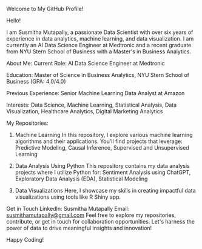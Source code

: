 Welcome to My GitHub Profile!

Hello! 

I am Susmitha Mutapally, a passionate Data Scientist with over six years of experience in data analytics, machine learning, and data visualization. I am currently an AI Data Science Engineer at Medtronic and a recent graduate from NYU Stern School of Business with a Master's in Business Analytics.

About Me:
Current Role: AI Data Science Engineer at Medtronic

Education: Master of Science in Business Analytics, NYU Stern School of Business (GPA: 4.0/4.0)

Previous Experience: Senior Machine Learning Data Analyst at Amazon

Interests: Data Science, Machine Learning, Statistical Analysis, Data Visualization, Healthcare Analytics, Digital Marketing Analytics

My Repositories:
1. Machine Learning
In this repository, I explore various machine learning algorithms and their applications. You'll find projects that leverage:
Predictive Modeling,
Causal Inference,
Supervised and Unsupervised Learning

2. Data Analysis Using Python
This repository contains my data analysis projects where I utilize Python for:
Sentiment Analysis using ChatGPT,
Exploratory Data Analysis (EDA),
Statistical Modeling

3. Data Visualizations
Here, I showcase my skills in creating impactful data visualizations using tools like R Shiny app.


Get in Touch
LinkedIn: Susmitha Mutapally
Email: susmithamutapally@gmail.com
Feel free to explore my repositories, contribute, or get in touch for collaboration opportunities. Let's harness the power of data to drive meaningful insights and innovation!

Happy Coding!
<!---
susmithamutapally/susmithamutapally is a ✨ special ✨ repository because its `README.md` (this file) appears on your GitHub profile.
You can click the Preview link to take a look at your changes.
--->
